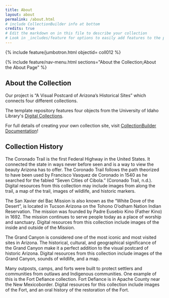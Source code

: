 ```yaml
---
title: About
layout: about
permalink: /about.html
# include CollectionBuilder info at bottom
credits: true
# Edit the markdown on in this file to describe your collection
# Look in _includes/feature for options to easily add features to the page
---
```


{% include feature/jumbotron.html objectid= coll012 %}

{% include feature/nav-menu.html sections="About the Collection;About the About Page" %}

## About the Collection

Our project is “A Visual Postcard of Arizona’s Historical Sites” which connects four different collections.

The template repository features four objects from the University of Idaho Library's [Digital Collections](https://www.lib.uidaho.edu/digital). 

For full details of creating your own collection site, visit [CollectionBuilder Documentation](https://collectionbuilder.github.io/cb-docs/)!

## Collection History

The Coronado Trail is the first Federal Highway in the United States. It connected the state in ways never before seen and is a way to view the beauty Arizona has to offer. The Coronado Trail follows the path theorized to have been used by Francisco Vasquez de Coronado in 1540 as he searched for the fabled “Seven Cities of Cibola.” (Coronado Trail, n.d.). Digital resources from this collection may include images from along the
trail, a map of the trail, images of wildlife, and historic markers.

The San Xavier del Bac Mission is also known as the “White Dove of the Desert”, is located in Tucson Arizona on the Tohono O’odham Nation Indian Reservation. The 
mission was founded by Padre Eusebio Kino (Father Kino) in 1692. The mission continues to serve people today as a place of worship and sanctuary. Digital resources from this collection include images of the inside and outside of the Mission.

The Grand Canyon is considered one of the most iconic and most visited sites in Arizona. The historical, cultural, and geographical significance of the Grand Canyon make it a perfect addition to the visual postcard of historic Arizona. Digital resources from this collection include images of the Grand Canyon, sounds of wildlife, and a map.

Many outposts, camps, and forts were built to protect settlers and communities from outlaws and Indigenous communities. One example of this is the Fort Defiance collection. Fort Defiance is in Apache County near the New Mexicoborder. Digital resources for this collection include images of the Fort, and an oral history of the restoration of the Fort.


